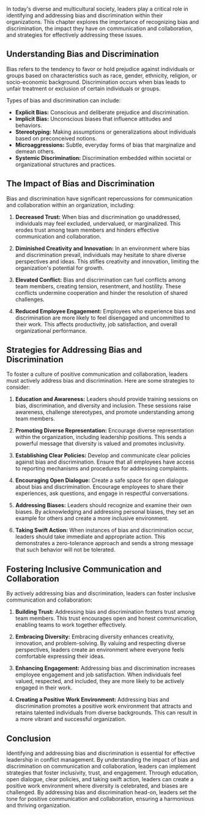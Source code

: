 
In today's diverse and multicultural society, leaders play a critical role in identifying and addressing bias and discrimination within their organizations. This chapter explores the importance of recognizing bias and discrimination, the impact they have on communication and collaboration, and strategies for effectively addressing these issues.

**Understanding Bias and Discrimination**
-----------------------------------------

Bias refers to the tendency to favor or hold prejudice against individuals or groups based on characteristics such as race, gender, ethnicity, religion, or socio-economic background. Discrimination occurs when bias leads to unfair treatment or exclusion of certain individuals or groups.

Types of bias and discrimination can include:

* **Explicit Bias:** Conscious and deliberate prejudice and discrimination.
* **Implicit Bias:** Unconscious biases that influence attitudes and behaviors.
* **Stereotyping:** Making assumptions or generalizations about individuals based on preconceived notions.
* **Microaggressions:** Subtle, everyday forms of bias that marginalize and demean others.
* **Systemic Discrimination:** Discrimination embedded within societal or organizational structures and practices.

**The Impact of Bias and Discrimination**
-----------------------------------------

Bias and discrimination have significant repercussions for communication and collaboration within an organization, including:

1. **Decreased Trust:** When bias and discrimination go unaddressed, individuals may feel excluded, undervalued, or marginalized. This erodes trust among team members and hinders effective communication and collaboration.

2. **Diminished Creativity and Innovation:** In an environment where bias and discrimination prevail, individuals may hesitate to share diverse perspectives and ideas. This stifles creativity and innovation, limiting the organization's potential for growth.

3. **Elevated Conflict:** Bias and discrimination can fuel conflicts among team members, creating tension, resentment, and hostility. These conflicts undermine cooperation and hinder the resolution of shared challenges.

4. **Reduced Employee Engagement:** Employees who experience bias and discrimination are more likely to feel disengaged and uncommitted to their work. This affects productivity, job satisfaction, and overall organizational performance.

**Strategies for Addressing Bias and Discrimination**
-----------------------------------------------------

To foster a culture of positive communication and collaboration, leaders must actively address bias and discrimination. Here are some strategies to consider:

1. **Education and Awareness:** Leaders should provide training sessions on bias, discrimination, and diversity and inclusion. These sessions raise awareness, challenge stereotypes, and promote understanding among team members.

2. **Promoting Diverse Representation:** Encourage diverse representation within the organization, including leadership positions. This sends a powerful message that diversity is valued and promotes inclusivity.

3. **Establishing Clear Policies:** Develop and communicate clear policies against bias and discrimination. Ensure that all employees have access to reporting mechanisms and procedures for addressing complaints.

4. **Encouraging Open Dialogue:** Create a safe space for open dialogue about bias and discrimination. Encourage employees to share their experiences, ask questions, and engage in respectful conversations.

5. **Addressing Biases:** Leaders should recognize and examine their own biases. By acknowledging and addressing personal biases, they set an example for others and create a more inclusive environment.

6. **Taking Swift Action:** When instances of bias and discrimination occur, leaders should take immediate and appropriate action. This demonstrates a zero-tolerance approach and sends a strong message that such behavior will not be tolerated.

**Fostering Inclusive Communication and Collaboration**
-------------------------------------------------------

By actively addressing bias and discrimination, leaders can foster inclusive communication and collaboration:

1. **Building Trust:** Addressing bias and discrimination fosters trust among team members. This trust encourages open and honest communication, enabling teams to work together effectively.

2. **Embracing Diversity:** Embracing diversity enhances creativity, innovation, and problem-solving. By valuing and respecting diverse perspectives, leaders create an environment where everyone feels comfortable expressing their ideas.

3. **Enhancing Engagement:** Addressing bias and discrimination increases employee engagement and job satisfaction. When individuals feel valued, respected, and included, they are more likely to be actively engaged in their work.

4. **Creating a Positive Work Environment:** Addressing bias and discrimination promotes a positive work environment that attracts and retains talented individuals from diverse backgrounds. This can result in a more vibrant and successful organization.

**Conclusion**
--------------

Identifying and addressing bias and discrimination is essential for effective leadership in conflict management. By understanding the impact of bias and discrimination on communication and collaboration, leaders can implement strategies that foster inclusivity, trust, and engagement. Through education, open dialogue, clear policies, and taking swift action, leaders can create a positive work environment where diversity is celebrated, and biases are challenged. By addressing bias and discrimination head-on, leaders set the tone for positive communication and collaboration, ensuring a harmonious and thriving organization.
